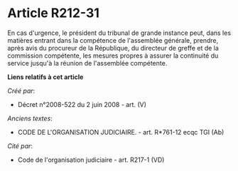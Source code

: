# Article R212-31

En cas d'urgence, le président du tribunal de grande instance peut, dans les matières entrant dans la compétence de
l'assemblée générale, prendre, après avis du procureur de la République, du directeur de greffe et de la commission
compétente, les mesures propres à assurer la continuité du service jusqu'à la réunion de l'assemblée compétente.

**Liens relatifs à cet article**

_Créé par_:

  - Décret n°2008-522 du 2 juin 2008 - art. (V)

_Anciens textes_:

  - CODE DE L'ORGANISATION JUDICIAIRE. - art. R*761-12 ecqc TGI (Ab)

_Cité par_:

  - Code de l'organisation judiciaire - art. R217-1 (VD)
